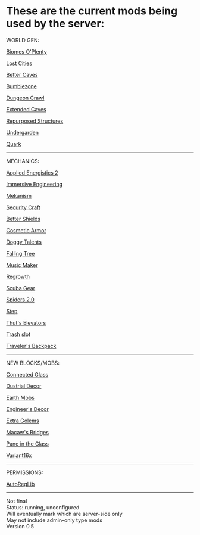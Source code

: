 # These are the current mods being used by the server:

WORLD GEN:


<a href="https://www.curseforge.com/minecraft/mc-mods/biomes-o-plenty">Biomes O'Plenty</a>

<a href="https://www.curseforge.com/minecraft/mc-mods/the-lost-cities">Lost Cities</a>

<a href="https://www.curseforge.com/minecraft/mc-mods/yungs-better-caves">Better Caves</a>

<a href="https://www.curseforge.com/minecraft/mc-mods/the-bumblezone-forge">Bumblezone</a>

<a href="https://www.curseforge.com/minecraft/mc-mods/dungeon-crawl">Dungeon Crawl</a>

<a href="https://www.curseforge.com/minecraft/mc-mods/extended-caves">Extended Caves</a>

<a href="https://www.curseforge.com/minecraft/mc-mods/repurposed-structures">Repurposed Structures</a>

<a href="https://www.curseforge.com/minecraft/mc-mods/the-undergarden">Undergarden</a>

<a href="https://www.curseforge.com/minecraft/mc-mods/quark">Quark</a>

--------------

MECHANICS:

<a href="https://www.curseforge.com/minecraft/mc-mods/applied-energistics-2">Applied Energistics 2</a>

<a href="https://www.curseforge.com/minecraft/mc-mods/immersive-engineering">Immersive Engineering</a>

<a href="https://www.curseforge.com/minecraft/mc-mods/mekanism">Mekanism</a>

<a href="https://www.curseforge.com/minecraft/mc-mods/security-craft">Security Craft</a>

<a href="https://www.curseforge.com/minecraft/mc-mods/better-shields">Better Shields</a>

<a href="https://www.curseforge.com/minecraft/mc-mods/cosmetic-armor-reworked">Cosmetic Armor</a>

<a href="https://www.curseforge.com/minecraft/mc-mods/doggy-talents">Doggy Talents</a>

<a href="https://www.curseforge.com/minecraft/mc-mods/falling-tree">Falling Tree</a>

<a href="https://www.curseforge.com/minecraft/mc-mods/music-maker-mod">Music Maker</a>

<a href="https://www.curseforge.com/minecraft/mc-mods/regrowth">Regrowth</a>

<a href="https://www.curseforge.com/minecraft/mc-mods/scuba-gear">Scuba Gear</a>

<a href="https://www.curseforge.com/minecraft/mc-mods/spiders-2-0">Spiders 2.0</a>

<a href="https://www.curseforge.com/minecraft/mc-mods/step">Step</a>

<a href="https://www.curseforge.com/minecraft/mc-mods/thuts-elevators">Thut's Elevators</a>

<a href="https://www.curseforge.com/minecraft/mc-mods/trashslot">Trash slot</a>

<a href="https://www.curseforge.com/minecraft/mc-mods/travelers-backpack/files">Traveler's Backpack</a>

--------------

NEW BLOCKS/MOBS:

<a href="https://www.curseforge.com/minecraft/mc-mods/connected-glass">Connected Glass</a>

<a href="https://www.curseforge.com/minecraft/mc-mods/dustrial-decor">Dustrial Decor</a>

<a href="https://www.curseforge.com/minecraft/mc-mods/earth-mobs">Earth Mobs</a>

<a href="https://www.curseforge.com/minecraft/mc-mods/engineers-decor">Engineer's Decor</a>

<a href="https://www.curseforge.com/minecraft/mc-mods/extra-golems">Extra Golems</a>

<a href="https://www.curseforge.com/minecraft/mc-mods/macaws-bridges">Macaw's Bridges</a>

<a href="https://www.curseforge.com/minecraft/mc-mods/pane-in-the-glass">Pane in the Glass</a>

<a href="https://www.curseforge.com/minecraft/mc-mods/variant16x">Variant16x</a>

--------------

PERMISSIONS:

<a href="https://www.curseforge.com/minecraft/mc-mods/autoreglib/files">AutoRegLib</a>

--------------

Not final  
Status: running, unconfigured  
Will eventually mark which are server-side only  
May not include admin-only type mods  
Version 0.5  
